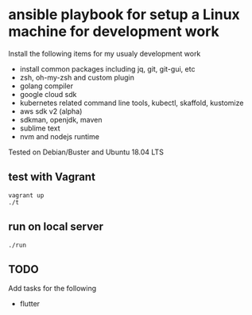 # ansible playbook for setup a Linux machine for development work

Install the following items for my usualy development work

- install common packages including jq, git, git-gui, etc
- zsh, oh-my-zsh and custom plugin
- golang compiler
- google cloud sdk
- kubernetes related command line tools, kubectl, skaffold, kustomize
- aws sdk v2 (alpha)
- sdkman, openjdk, maven
- sublime text
- nvm and nodejs runtime

Tested on Debian/Buster and Ubuntu 18.04 LTS

## test with Vagrant

```
vagrant up
./t

```

## run on local server

```
./run
```

## TODO

Add tasks for the following

- flutter
